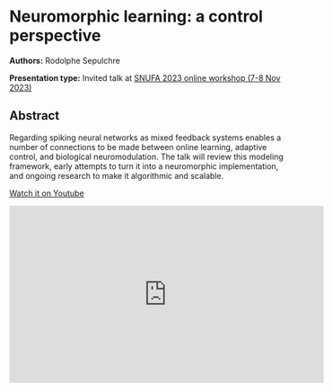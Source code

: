 # Neuromorphic learning: a control perspective

**Authors:** Rodolphe Sepulchre

**Presentation type:** Invited talk at [SNUFA 2023 online workshop (7-8 Nov 2023)](https://snufa.net/2023)

## Abstract

Regarding spiking neural networks as mixed feedback systems enables a number 
of connections to be made between online learning, adaptive control, and biological 
neuromodulation. The talk will review this modeling framework, early attempts
to turn it into a neuromorphic implementation, and ongoing research to make it
algorithmic and scalable.

[Watch it on Youtube](https://youtu.be/u9Nxp9PvuM4?si=I6hkkoHyW5hVOhYZ)

<iframe width="560" height="315" src="https://www.youtube-nocookie.com/embed/u9Nxp9PvuM4?si=I6hkkoHyW5hVOhYZ" title="YouTube video player" frameborder="0" allow="accelerometer; autoplay; clipboard-write; encrypted-media; gyroscope; picture-in-picture; web-share" allowfullscreen></iframe>